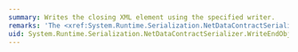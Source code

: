 ```yaml
---
summary: Writes the closing XML element using the specified writer.
remarks: 'The <xref:System.Runtime.Serialization.NetDataContractSerializer.WriteStartObject%2A>, <xref:System.Runtime.Serialization.NetDataContractSerializer.WriteObjectContent%2A>, and <xref:System.Runtime.Serialization.NetDataContractSerializer.WriteEndObject%2A> methods are used in succession to write the complete serialization using the pattern: write start, write content, and write end. The three methods are also called by the <xref:System.Runtime.Serialization.NetDataContractSerializer.WriteObject%2A> method.'
uid: System.Runtime.Serialization.NetDataContractSerializer.WriteEndObject*
---
```

